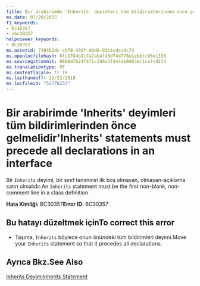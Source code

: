 ```yaml
---
title: Bir arabirimde 'Inherits' deyimleri tüm bildirimlerinden önce gelmelidir
ms.date: 07/20/2015
f1_keywords:
- bc30357
- vbc30357
helpviewer_keywords:
- BC30357
ms.assetid: 730481dc-cbf8-430f-80d0-03b1cdcc0c79
ms.openlocfilehash: 0fc17d4b2c7a7ab4fd8d74d778e1ebbfc96e1338
ms.sourcegitcommit: 0888d7b24f475c346a3f444de8d83ec1ca7cd234
ms.translationtype: MT
ms.contentlocale: tr-TR
ms.lasthandoff: 12/22/2018
ms.locfileid: "53776233"
---
```

# <a name="inherits-statements-must-precede-all-declarations-in-an-interface"></a><span data-ttu-id="7441e-102">Bir arabirimde 'Inherits' deyimleri tüm bildirimlerinden önce gelmelidir</span><span class="sxs-lookup"><span data-stu-id="7441e-102">'Inherits' statements must precede all declarations in an interface</span></span>
<span data-ttu-id="7441e-103">Bir `Inherits` deyimi, bir sınıf tanımının ilk boş olmayan, olmayan-açıklama satırı olmalıdır.</span><span class="sxs-lookup"><span data-stu-id="7441e-103">An `Inherits` statement must be the first non-blank, non-comment line in a class definition.</span></span>  
  
 <span data-ttu-id="7441e-104">**Hata Kimliği:** BC30357</span><span class="sxs-lookup"><span data-stu-id="7441e-104">**Error ID:** BC30357</span></span>  
  
## <a name="to-correct-this-error"></a><span data-ttu-id="7441e-105">Bu hatayı düzeltmek için</span><span class="sxs-lookup"><span data-stu-id="7441e-105">To correct this error</span></span>  
  
-   <span data-ttu-id="7441e-106">Taşıma, `Inherits` böylece onun önündeki tüm bildirimleri deyimi.</span><span class="sxs-lookup"><span data-stu-id="7441e-106">Move your `Inherits` statement so that it precedes all declarations.</span></span>  
  
## <a name="see-also"></a><span data-ttu-id="7441e-107">Ayrıca Bkz.</span><span class="sxs-lookup"><span data-stu-id="7441e-107">See Also</span></span>  
 [<span data-ttu-id="7441e-108">Inherits Deyimi</span><span class="sxs-lookup"><span data-stu-id="7441e-108">Inherits Statement</span></span>](../../visual-basic/language-reference/statements/inherits-statement.md)
